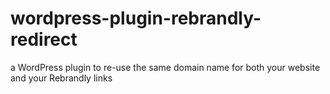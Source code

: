 # wordpress-plugin-rebrandly-redirect
a WordPress plugin to re-use the same domain name for both your website and your Rebrandly links
